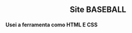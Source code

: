 <h2 align="center">Site BASEBALL</h2>
<h4 align="center>O site ira conter dados como historia, origem, evolução no mundo do Baseball</h4>
<p align="center">Usei a ferramenta como HTML E CSS</p>
